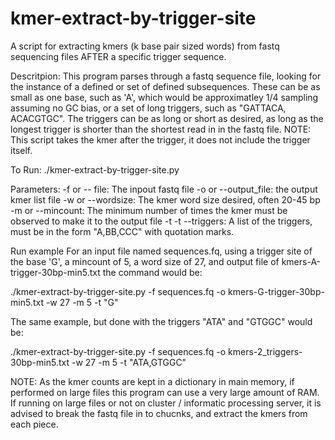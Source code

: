 # kmer-extract-by-trigger-site
A script for extracting kmers (k base pair sized words) from fastq sequencing files AFTER a specific trigger sequence.

Descritpion:
This program parses through a fastq sequence file, looking for the instance of a defined
or set of defined subsequences. These can be as small as one base, such as 'A', which
would be approximatley 1/4 sampling assuming no GC bias, or a set of long triggers, 
such as "GATTACA, ACACGTGC". The triggers can be as long or short as desired, as
long as the longest trigger is shorter than the shortest read in in the fastq file.
NOTE: This script takes the kmer after the trigger, it does not include the trigger itself.

To Run:
./kmer-extract-by-trigger-site.py <parameters>

Parameters:
-f or -- file: The inpout fastq file
-o or --output_file: the output kmer list file
-w or --wordsize: The kmer word size desired, often 20-45 bp
-m or --mincount: The minimum number of times the kmer must be observed to make it to the output file
-t -t --triggers: A list of the triggers, must be in the form \"A,BB,CCC\" with quotation marks.

Run example
For an input file named sequences.fq, using a trigger site of the base 'G', a mincount of 5, a word size of 27, and output file of kmers-A-trigger-30bp-min5.txt the command would be:

./kmer-extract-by-trigger-site.py -f sequences.fq -o kmers-G-trigger-30bp-min5.txt -w 27 -m 5 -t "G"

The same example, but done with the triggers "ATA" and "GTGGC" would be:

./kmer-extract-by-trigger-site.py -f sequences.fq -o kmers-2_triggers-30bp-min5.txt -w 27 -m 5 -t "ATA,GTGGC"

NOTE: As the kmer counts are kept in a dictionary in main memory, 
if performed on large files this program can use a very large amount of RAM.
If running on large files or not on cluster / informatic processing server, it is advised
to break the fastq file in to chucnks, and extract the kmers from each piece.


